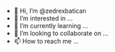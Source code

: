 - 👋 Hi, I’m @zedrexbatican
- 👀 I’m interested in ...
- 🌱 I’m currently learning ...
- 💞️ I’m looking to collaborate on ...
- 📫 How to reach me ...

<!---
zedrexbatican/zedrexbatican is a ✨ special ✨ repository because its `README.md` (this file) appears on your GitHub profile.
You can click the Preview link to take a look at your changes.
--->
